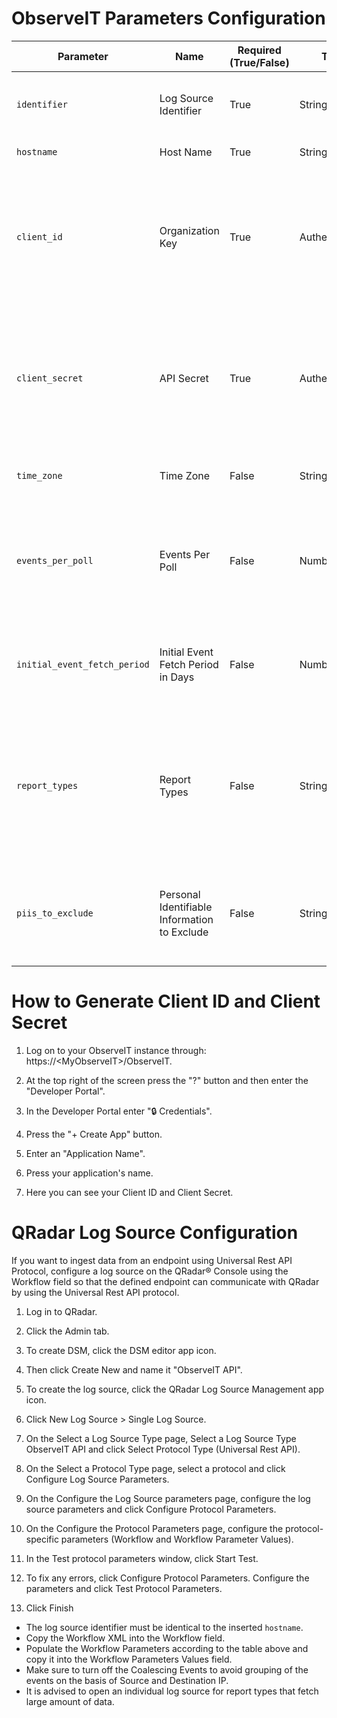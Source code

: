 # ObserveIT Parameters Configuration
| Parameter                        | Name                                    | Required (True/False) | Type            | Description                                                                                           | Default Value |
|----------------------------------|-----------------------------------------|-----------------------|-----------------|-------------------------------------------------------------------------------------------------------|---------------|
| `identifier`                     | Log Source Identifier                   | True                  | String          | The log source identifier to post the events to.                                                     |               |
| `hostname`                       | Host Name                               | True                  | String          | IP for the instance.                                                                                  | `https://myobserveit.com` |
| `client_id`                      | Organization Key                        | True                  | Authentication  | Can be received through the Developer Portal by selecting Credentials and pressing the Create App button. |               |
| `client_secret`                  | API Secret                              | True                  | Authentication  | Can be received through the Developer Portal by selecting Credentials and pressing the Create App button. |               |
| `time_zone`                      | Time Zone                               | False                 | String          | The timezone used in ObserveIT.                                                                      | `UTC`         |
| `events_per_poll`                | Events Per Poll                         | False                 | Number          | Max number of records to return per poll. Note: a large fetch may cause timeout errors.               | `100`         |
| `initial_event_fetch_period`     | Initial Event Fetch Period in Days      | False                 | Number          | Number of days in the past from which events will be initially retrieved.                            | `7`           |
| `report_types`                   | Report Types                            | False                 | String          | Comma-separated list of report types to poll.                                                        | `alert_v0`, `audit_configuration_v0`, `audit_logins_v0`, `audit_saved_sessions_v0`, `audit_session_playback_v0`, `system_events_v0`, `user_command_activity_with_output_v0`, `user_command_output_stream_v0`, `user_dba_activity_v0`, `user_file_activity_v0`, `user_interface_activity_v0`, `user_messaging_actions_activity_v0`, `user_session_v0` |
| `piis_to_exclude`                | Personal Identifiable Information to Exclude | False                 | String          | Comma-separated list of Personal Identifiable Information (PII) to exclude.                          | `loginName`, `secondaryLoginName`, `endpointName`, `remoteHostName`, `windowTitle`, `accessedUrl`, `domainName`, `secondaryDomainName`, `remoteAddress`, `sqlUserName`, `sessionServerName`, `sessionLoginName`, `savedSessionName`, `operatorUsername`, `operatorDomainName`, `userName`, `machineName` |


# How to Generate Client ID and Client Secret
1. Log on to your ObserveIT instance through: https://\<MyObserveIT>/ObserveIT.

2. At the top right of the screen press the "?" button and then enter the "Developer Portal".

3. In the Developer Portal enter "🔒 Credentials".

4. Press the "+ Create App" button.

5. Enter an "Application Name".

6. Press your application's name.

7. Here you can see your Client ID and Client Secret.


# QRadar Log Source Configuration
If you want to ingest data from an endpoint using Universal Rest API Protocol, configure a log source on the QRadar® Console using the Workflow field so that the defined endpoint can communicate with QRadar by using the Universal Rest API protocol.

1. Log in to QRadar.

2. Click the Admin tab.

3. To create DSM, click the DSM editor app icon.

4. Then click Create New and name it "ObserveIT API".

4. To create the log source, click the QRadar Log Source Management app icon.

5. Click New Log Source > Single Log Source.

6. On the Select a Log Source Type page, Select a Log Source Type ObserveIT API and click Select Protocol Type (Universal Rest API).

7. On the Select a Protocol Type page, select a protocol and click Configure Log Source Parameters.

8. On the Configure the Log Source parameters page, configure the log source parameters and click Configure Protocol Parameters.

9. On the Configure the Protocol Parameters page, configure the protocol-specific parameters (Workflow and Workflow Parameter Values).

10. In the Test protocol parameters window, click Start Test.

10. To fix any errors, click Configure Protocol Parameters. Configure the parameters and click Test Protocol Parameters.

11. Click Finish

- The log source identifier must be identical to the inserted `hostname`.
- Copy the Workflow XML into the Workflow field.
- Populate the Workflow Parameters according to the table above and copy it into the Workflow Parameters Values field.
- Make sure to turn off the Coalescing Events to avoid grouping of the events on the basis of Source and Destination IP.
- It is advised to open an individual log source for report types that fetch large amount of data.
